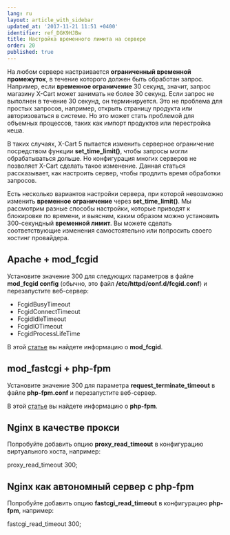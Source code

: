 ```yaml
---
lang: ru
layout: article_with_sidebar
updated_at: '2017-11-21 11:51 +0400'
identifier: ref_DGK9HJBw
title: Настройка временного лимита на сервере
order: 20
published: true
---
```

На любом сервере настраивается **ограниченный временной промежуток**, в течение которого должен быть обработан запрос. Например, если **временное ограничение** 30 секунд, значит, запрос магазину X-Cart может занимать не более 30 секунд. Если запрос не выполнен в течение 30 секунд, он терминируется. Это не проблема для простых запросов, например, открыть страницу продукта или авторизоваться в системе. Но это может стать проблемой для объемных процессов, таких как импорт продуктов или перестройка кеша.

В таких случаях, X-Cart 5 пытается изменить серверное ограничение посредством функции **set_time_limit()**, чтобы запросы могли обрабатываться дольше. Но конфигурация многих серверов не позволяет X-Cart сделать такое изменение. Данная статься рассказывает, как настроить сервер, чтобы продлить время обработки запросов.   

Есть несколько вариантов настройки сервера, при которой невозможно изменить **временное ограничение** через **set_time_limit()**. Мы рассмотрим разные способы настройки, которые приводят к блокировке по времени, и выясним, каким образом можно установить 300-секундный **временной лимит**. Вы можете сделать соответствующие изменения самостоятельно или попросить своего хостинг провайдера. 

## Apache + mod_fcgid

Установите значение 300 для следующих параметров в файле **mod_fcgid config** (обычно, это файл **/etc/httpd/conf.d/fcgid.conf**) и перезапустите веб-сервер:

*   FcgidBusyTimeout
*   FcgidConnectTimeout
*   FcgidIdleTimeout
*   FcgidIOTimeout
*   FcgidProcessLifeTime

В этой [статье](http://httpd.apache.org/mod_fcgid/mod/mod_fcgid.html "Настройка временного лимита на сервере") вы найдете информацию о **mod_fcgid**.

## mod_fastcgi + php-fpm

Установите значение 300 для параметра **request_terminate_timeout** в файле **php-fpm.conf** и перезапустите веб-сервер.

В этой [статье](http://www.php.net/manual/ru/install.fpm.configuration.php "Настройка временного лимита на сервере") вы найдете информацию о **php-fpm**.

## Nginx в качестве прокси

Попробуйте добавить опцию **proxy_read_timeout** в конфигурацию виртуального хоста, например:

proxy_read_timeout 300;

## Nginx как автономный сервер с php-fpm

Попробуйте добавить опцию **fastcgi_read_timeout** в конфигурацию **php-fpm**, например:

fastcgi_read_timeout 300;
